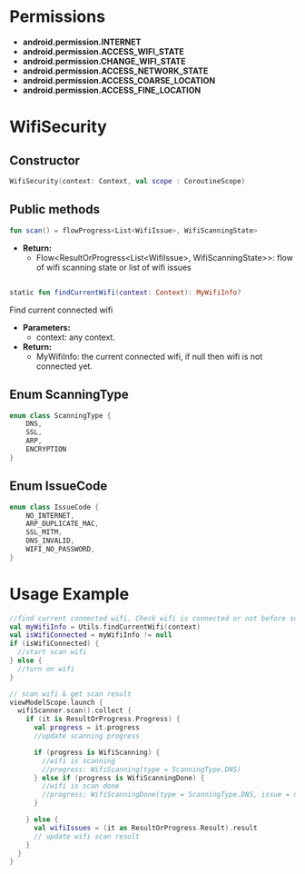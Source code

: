 # Permissions

- **android.permission.INTERNET**
- **android.permission.ACCESS_WIFI_STATE**
- **android.permission.CHANGE_WIFI_STATE**
- **android.permission.ACCESS_NETWORK_STATE**
- **android.permission.ACCESS_COARSE_LOCATION**
- **android.permission.ACCESS_FINE_LOCATION**

# WifiSecurity

## Constructor

```kotlin
WifiSecurity(context: Context, val scope : CoroutineScope)
```

## Public methods

```kotlin
fun scan() = flowProgress<List<WifiIssue>, WifiScanningState>
```

- **Return:**
  - Flow<ResultOrProgress<List\<WifiIssue\>, WifiScanningState>>: flow of wifi scanning state or
    list of wifi issues

##

```kotlin
static fun findCurrentWifi(context: Context): MyWifiInfo?
```

Find current connected wifi

- **Parameters:**
  - context: any context.
- **Return:**
  - MyWifiInfo: the current connected wifi, if null then wifi is not connected yet.

## Enum ScanningType

```kotlin
enum class ScanningType {
    DNS,
    SSL,
    ARP,
    ENCRYPTION
}
```

## Enum IssueCode

```kotlin
enum class IssueCode {
    NO_INTERNET,
    ARP_DUPLICATE_MAC,
    SSL_MITM,
    DNS_INVALID,
    WIFI_NO_PASSWORD,
}
```

# Usage Example

```kotlin
//find current connected wifi. Check wifi is connected or not before scan wifi.
val myWifiInfo = Utils.findCurrentWifi(context)
val isWifiConnected = myWifiInfo != null
if (isWifiConnected) {
  //start scan wifi
} else {
  //turn on wifi
}

// scan wifi & get scan result
viewModelScope.launch {
  wifiScanner.scan().collect {
    if (it is ResultOrProgress.Progress) {
      val progress = it.progress
      //update scanning progress

      if (progress is WifiScanning) {
        //wifi is scanning
        //progress: WifiScanning(type = ScanningType.DNS)
      } else if (progress is WifiScanningDone) {
        //wifi is scan done
        //progress: WifiScanningDone(type = ScanningType.DNS, issue = null)
      }

    } else {
      val wifiIssues = (it as ResultOrProgress.Result).result
      // update wifi scan result
    }
  }
}

```